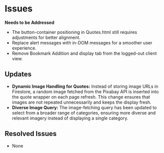 # Issues
**Needs to be Addressed**
- The button-container positioning in Quotes.html still requires adjustments for better alignment.
- Replace alert messages with in-DOM messages for a smoother user experience.
- Remove Bookmark Addition and display tab from the logged-out client view.

## Updates
- **Dynamic Image Handling for Quotes:** Instead of storing image URLs in Firestore, a random image fetched from the Pixabay API is inserted into the quote wrapper on each page refresh. This change ensures that images are not repeated unnecessarily and keeps the display fresh.
- **Diverse Image Query:** The image-fetching query has been updated to select from a broader range of categories, ensuring more diverse and relevant imagery instead of displaying a single category.


## Resolved Issues
- None